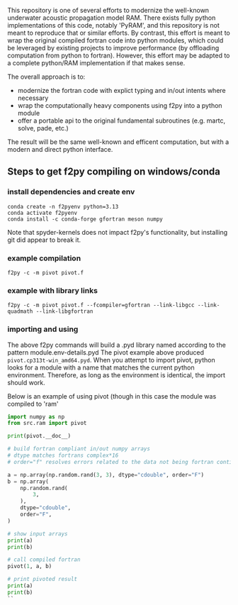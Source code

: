This repository is one of several efforts to modernize the well-known underwater acoustic propagation model RAM.  There exists fully python implementations of this code, notably 'PyRAM', and this repository is not meant to reproduce that or similar efforts. By contrast, this effort is meant to wrap the original compiled fortran code
into python modules, which could be leveraged by existing projects to improve performance (by offloading computation from python to fortran).  However, this effort may be adapted to a complete python/RAM implementation if that makes sense. 


The overall approach is to:

- modernize the fortran code with explict typing and in/out intents where necessary
- wrap the computationally heavy components using f2py into a python module
- offer a portable api to the original fundamental subroutines (e.g. martc, solve, pade, etc.)

The result will be the same well-known and efficent computation, but with a modern and direct python interface.

## Steps to get f2py compiling on windows/conda

### install dependencies and create env
```
conda create -n f2pyenv python=3.13
conda activate f2pyenv
conda install -c conda-forge gfortran meson numpy
```
Note that spyder-kernels does not impact f2py's functionality, but installing git did appear to break it. 
### example compilation

```
f2py -c -m pivot pivot.f
```

### example with library links
```
f2py -c -m pivot pivot.f --fcompiler=gfortran --link-libgcc --link-quadmath --link-libgfortran
```

### importing and using

The above f2py commands will build a .pyd library named according to the pattern module.env-details.pyd
The pivot example above produced `pivot.cp313t-win_amd64.pyd`.  When you attempt to import pivot, python looks for a module with a name that matches the current python environment.  Therefore, as long as the environment is identical, the import should work.

Below is an example of using pivot (though in this case the module was compiled to 'ram'

```python
import numpy as np
from src.ram import pivot

print(pivot.__doc__)

# build fortran compliant in/out numpy arrays
# dtype matches fortrans complex*16
# order="f" resolves errors related to the data not being fortran contigious

a = np.array(np.random.rand(3, 3), dtype="cdouble", order="F")
b = np.array(
    np.random.rand(
        3,
    ),
    dtype="cdouble",
    order="F",
)

# show input arrays
print(a)
print(b)

# call compiled fortran
pivot(1, a, b)

# print pivoted result
print(a)
print(b)
``
